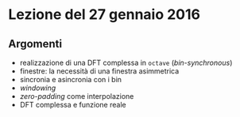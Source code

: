 # Lezione del 27 gennaio 2016

## Argomenti

* realizzazione di una DFT complessa in `octave` (*bin-synchronous*)
* finestre: la necessità di una finestra asimmetrica
* sincronia e asincronia con i bin
* *windowing*
* *zero-padding* come interpolazione
* DFT complessa e funzione reale
